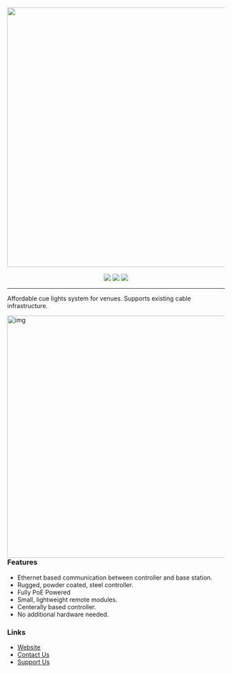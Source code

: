 <h3 align="center"><a href="https://expanseelectronics.com/"><img src="https://expanseelectronics.com/images/main-render.png" width="600px"></a></h3>
<p align="center">
  <a href="https://github.com/expanseElectronics/cueSystem/releases/latest"><img src="https://img.shields.io/github/release/expanseelectronics/cuesystem/all.svg?colorB=97CA00?label=version"></a>
  <a href="https://github.com/expanseElectronics/cueSystem/releases"><img src="https://img.shields.io/github/downloads/expanseelectronics/cuesystem/total.svg?colorB=97CA00"></a>
  <a href="https://github.com/expanseElectronics/cueSystem/releases"><img src="https://img.shields.io/github/repo-size/expanseelectronics/cuesystem"></a>
</p>

---


Affordable cue lights system for venues. 
Supports existing cable infrastructure. 

<img src=".github/assets/collage.png" alt="img" align="right" width="560px" height="560px">  

### Features
- Ethernet based communication between controller and base station. 
- Rugged, powder coated, steel controller. 
- Fully PoE Powered
- Small, lightweight remote modules. 
- Centerally based controller. 
- No additional hardware needed.


### Links
- [Website](https://expanseelectronics.com/)
- [Contact Us](https://expanseelectronics.com/contact)
- [Support Us](https://www.patreon.com/bePatron?u=87948670&redirect_uri=https%3A%2F%2Fexpanseelectronics.com%2F&utm_medium=widget)
  
